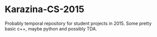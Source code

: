 # Karazina-CS-2015
Probably temporal repository for student projects in 2015. Some pretty basic c++, maybe python and possibly TDA.
